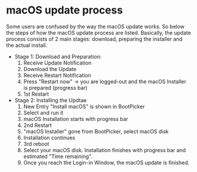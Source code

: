 # macOS update process
Some users are confused by the way the macOS update works. So below the steps of how the macOS update process are listed. Basically, the update process consists of 2 main stages: download, preparing the installer and the actual install.

- Stage 1: Download and Preparation:
	1. Receive Update Notification
	2. Download the Update
	3. Receive Restart Notification
	4. Press "Restart now" &rarr; you are logged-out and the macOS Installer is prepared (progress bar)
	5. 1st Restart
- Stage 2: Installing the Updtae
	1. New Entry "Install macOS" is shown in BootPicker
	2. Select and run it
	3. macOS Installation starts with progress bar
	5. 2nd Restart
	6. "macOS Installer" gone from BootPicker, select macOS disk
	7. Installation continues
	8. 3rd reboot
	9. Select your macOS disk. Installation finishes with progress bar and estimated "Time remaining".
	10. Once you reach the Login-in Window, the macOS update is finished.
